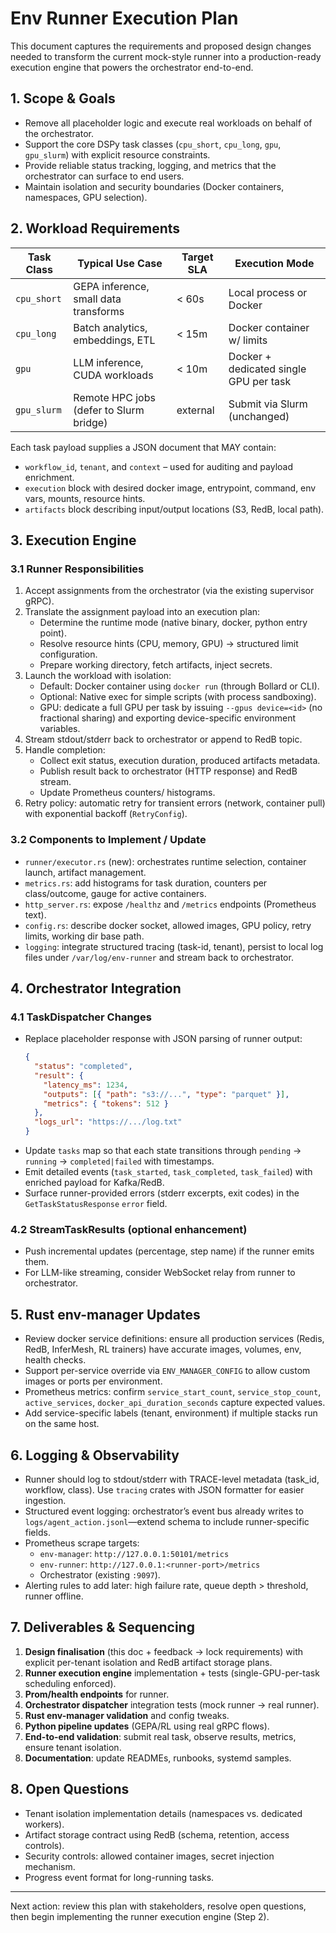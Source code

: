 # Env Runner Execution Plan

This document captures the requirements and proposed design changes needed to
transform the current mock-style runner into a production-ready execution
engine that powers the orchestrator end-to-end.

## 1. Scope & Goals

* Remove all placeholder logic and execute real workloads on behalf of the
  orchestrator.
* Support the core DSPy task classes (`cpu_short`, `cpu_long`, `gpu`, `gpu_slurm`)
  with explicit resource constraints.
* Provide reliable status tracking, logging, and metrics that the orchestrator
  can surface to end users.
* Maintain isolation and security boundaries (Docker containers, namespaces,
  GPU selection).

## 2. Workload Requirements

| Task Class   | Typical Use Case                           | Target SLA | Execution Mode                        |
|--------------|--------------------------------------------|------------|---------------------------------------|
| `cpu_short`  | GEPA inference, small data transforms      | < 60s      | Local process or Docker               |
| `cpu_long`   | Batch analytics, embeddings, ETL           | < 15m      | Docker container w/ limits            |
| `gpu`        | LLM inference, CUDA workloads              | < 10m      | Docker + dedicated single GPU per task|
| `gpu_slurm`  | Remote HPC jobs (defer to Slurm bridge)    | external   | Submit via Slurm (unchanged)          |

Each task payload supplies a JSON document that MAY contain:

* `workflow_id`, `tenant`, and `context` – used for auditing and payload
  enrichment.
* `execution` block with desired docker image, entrypoint, command, env vars,
  mounts, resource hints.
* `artifacts` block describing input/output locations (S3, RedB, local path).

## 3. Execution Engine

### 3.1 Runner Responsibilities

1. Accept assignments from the orchestrator (via the existing supervisor gRPC).
2. Translate the assignment payload into an execution plan:
   * Determine the runtime mode (native binary, docker, python entry point).
   * Resolve resource hints (CPU, memory, GPU) → structured limit configuration.
   * Prepare working directory, fetch artifacts, inject secrets.
3. Launch the workload with isolation:
   * Default: Docker container using `docker run` (through Bollard or CLI).
   * Optional: Native exec for simple scripts (with process sandboxing).
   * GPU: dedicate a full GPU per task by issuing `--gpus device=<id>` (no fractional sharing) and exporting device-specific environment variables.
4. Stream stdout/stderr back to orchestrator or append to RedB topic.
5. Handle completion:
   * Collect exit status, execution duration, produced artifacts metadata.
   * Publish result back to orchestrator (HTTP response) and RedB stream.
   * Update Prometheus counters/ histograms.
6. Retry policy: automatic retry for transient errors (network, container
   pull) with exponential backoff (`RetryConfig`).

### 3.2 Components to Implement / Update

* `runner/executor.rs` (new): orchestrates runtime selection, container launch,
  artifact management.
* `metrics.rs`: add histograms for task duration, counters per class/outcome,
  gauge for active containers.
* `http_server.rs`: expose `/healthz` and `/metrics` endpoints (Prometheus text).
* `config.rs`: describe docker socket, allowed images, GPU policy, retry limits,
  working dir base path.
* `logging`: integrate structured tracing (task-id, tenant), persist to local
  log files under `/var/log/env-runner` and stream back to orchestrator.

## 4. Orchestrator Integration

### 4.1 TaskDispatcher Changes

* Replace placeholder response with JSON parsing of runner output:
  ```json
  {
    "status": "completed",
    "result": {
      "latency_ms": 1234,
      "outputs": [{ "path": "s3://...", "type": "parquet" }],
      "metrics": { "tokens": 512 }
    },
    "logs_url": "https://.../log.txt"
  }
  ```
* Update `tasks` map so that each state transitions through `pending` →
  `running` → `completed|failed` with timestamps.
* Emit detailed events (`task_started`, `task_completed`, `task_failed`) with
  enriched payload for Kafka/RedB.
* Surface runner-provided errors (stderr excerpts, exit codes) in the
  `GetTaskStatusResponse` `error` field.

### 4.2 StreamTaskResults (optional enhancement)

* Push incremental updates (percentage, step name) if the runner emits them.
* For LLM-like streaming, consider WebSocket relay from runner to orchestrator.

## 5. Rust env-manager Updates

* Review docker service definitions: ensure all production services (Redis,
  RedB, InferMesh, RL trainers) have accurate images, volumes, env, health
  checks.
* Support per-service override via `ENV_MANAGER_CONFIG` to allow custom images
  or ports per environment.
* Prometheus metrics: confirm `service_start_count`, `service_stop_count`,
  `active_services`, `docker_api_duration_seconds` capture expected values.
* Add service-specific labels (tenant, environment) if multiple stacks run on
  the same host.

## 6. Logging & Observability

* Runner should log to stdout/stderr with TRACE-level metadata (task_id,
  workflow, class). Use `tracing` crates with JSON formatter for easier
  ingestion.
* Structured event logging: orchestrator’s event bus already writes to
  `logs/agent_action.jsonl`—extend schema to include runner-specific fields.
* Prometheus scrape targets:
  * `env-manager`: `http://127.0.0.1:50101/metrics`
  * `env-runner`: `http://127.0.0.1:<runner-port>/metrics`
  * Orchestrator (existing `:9097`).
* Alerting rules to add later: high failure rate, queue depth > threshold,
  runner offline.

## 7. Deliverables & Sequencing

1. **Design finalisation** (this doc + feedback → lock requirements) with explicit per-tenant isolation and RedB artifact storage plans.
2. **Runner execution engine** implementation + tests (single-GPU-per-task scheduling enforced).
3. **Prom/health endpoints** for runner.
4. **Orchestrator dispatcher** integration tests (mock runner → real runner).
5. **Rust env-manager validation** and config tweaks.
6. **Python pipeline updates** (GEPA/RL using real gRPC flows).
7. **End-to-end validation**: submit real task, observe results, metrics, ensure tenant isolation.
8. **Documentation**: update READMEs, runbooks, systemd samples.

## 8. Open Questions

* Tenant isolation implementation details (namespaces vs. dedicated workers).
* Artifact storage contract using RedB (schema, retention, access controls).
* Security controls: allowed container images, secret injection mechanism.
* Progress event format for long-running tasks.

---

Next action: review this plan with stakeholders, resolve open questions, then
begin implementing the runner execution engine (Step 2).
